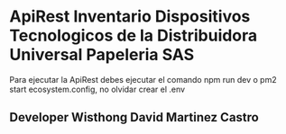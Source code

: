 # ApiRest Inventario Dispositivos Tecnologicos de la Distribuidora Universal Papeleria SAS

Para ejecutar la ApiRest debes ejecutar el comando npm run dev o pm2 start ecosystem.config, no olvidar crear el .env

## Developer Wisthong David Martinez Castro 